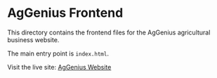 # AgGenius Frontend

This directory contains the frontend files for the AgGenius agricultural business website.

The main entry point is `index.html`.

Visit the live site: [AgGenius Website](./index.html)
